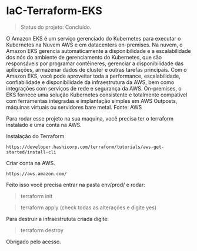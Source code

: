 # IaC-Terraform-EKS

> Status do projeto: Concluído.

O Amazon EKS é um serviço gerenciado do Kubernetes para executar o Kubernetes na Nuvem AWS e em datacenters on-premises. Na nuvem, o Amazon EKS gerencia automaticamente a disponibilidade e a escalabilidade dos nós do ambiente de gerenciamento do Kubernetes, que são responsáveis por programar contêineres, gerenciar a disponibilidade das aplicações, armazenar dados de cluster e outras tarefas principais. Com o Amazon EKS, você pode aproveitar toda a performance, escalabilidade, confiabilidade e disponibilidade da infraestrutura da AWS, bem como integrações com serviços de rede e segurança da AWS. On-premises, o EKS fornece uma solução Kubernetes consistente e totalmente compatível com ferramentas integradas e implantação simples em AWS Outposts, máquinas virtuais ou servidores bare metal. Fonte: AWS


Para rodar esse projeto na sua maquina, você precisa ter o terraform instalado e uma conta na AWS.

Instalação do Terraform.
```
https://developer.hashicorp.com/terraform/tutorials/aws-get-started/install-cli
```

Criar conta na AWS.
```
https://aws.amazon.com/
```

Feito isso você precisa entrar na pasta env/prod/ e rodar:

> terraform init

> terraform apply (check todas as alterações e digite yes)

Para destruir a infraestrututa criada digite:

> terraform destroy

Obrigado pelo acesso.
